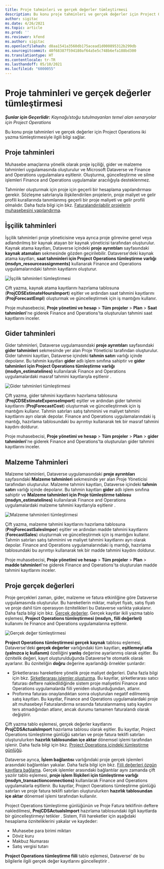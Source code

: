 ```yaml
---
title: Proje tahminleri ve gerçek değerler tümleştirmesi
description: Bu konu proje tahminleri ve gerçek değerler için Project Operations iki yazma tümleştirmesiyle ilgili bilgi sağlar.
author: sigitac
ms.date: 4/26/2021
ms.topic: article
ms.prod: ''
ms.reviewer: kfend
ms.author: sigitac
ms.openlocfilehash: d8aa1541a3560db175acead1d000895312b299db
ms.sourcegitcommit: 40f68387f594180af64a5e5c748b6efa188bd300
ms.translationtype: HT
ms.contentlocale: tr-TR
ms.lasthandoff: 05/10/2021
ms.locfileid: "6000055"
---
```

# <a name="project-estimates-and-actuals-integration"></a>Proje tahminleri ve gerçek değerler tümleştirmesi

_**Şunlar için Geçerlidir:** Kaynağı/stoğu tutulmayanları temel alan senaryolar için Project Operations_

Bu konu proje tahminleri ve gerçek değerler için Project Operations iki yazma tümleştirmesiyle ilgili bilgi sağlar.

## <a name="project-estimates"></a>Proje tahminleri

Muhasebe amaçlarına yönelik olarak proje işçiliği, gider ve malzeme tahminleri uygulamasında oluşturulur ve Microsoft Dataverse ve Finance and Operations uygulamalara eşitlenir. Oluşturma, güncelleştirme ve silme işlemleri Finance and Operations uygulamalar aracılığıyla desteklenmez.

Tahminler oluşturmak için proje için geçerli bir hesaplama yapılandırması gerekir. Sözleşme satırlarıyla ilişkilendirilen projelerin, proje maliyet ve gelir profili kurallarında tanımlanmış geçerli bir proje maliyeti ve gelir profili olmalıdır. Daha fazla bilgi için bkz. [Faturalandırılabilir projelerin muhasebesini yapılandırma](../project-accounting/configure-accounting-billable-projects.md#configure-project-cost-and-revenue-profile-rules).

## <a name="labor-estimates"></a>İşçilik tahminleri

İşçilik tahminleri proje yöneticisine veya ayrıca proje görevine genel veya adlandırılmış bir kaynak atayan bir kaynak yöneticisi tarafından oluşturulur. Kaynak atama kayıtları, Dataverse içindeki **proje ayrıntıları** sayfasındaki **kaynak atamaları** sekmesinde gözden geçirilebilir. Dataverse'deki kaynak atama kayıtları, **saat tahminleri için Project Operations tümleştirme varlığı (msdyn\_resourceassignments)** kullanarak Finance and Operations uygulamalarındaki tahmin kayıtlarını oluşturur.

   ![İşçilik tahminleri tümleştirmesi](./Media/DW4LaborEstimates.png)

Çift yazma, kaynak atama kayıtlarını hazırlama tablosuna (**ProjCDSEstimateHoursImport**) eşitler ve ardından saat tahmini kayıtlarını (**ProjForecastEmpl**) oluşturmak ve güncelleştirmek için iş mantığını kullanır.

Proje muhasebecisi, **Proje yönetimi ve hesap** > **Tüm projeler** > **Plan** > **Saat tahminleri**'ne giderek Finance and Operations'ta oluşturulan tahmini saat kayıtlarını inceler.

## <a name="expense-estimates"></a>Gider tahminleri

Gider tahminleri, Dataverse uygulamasındaki **proje ayrıntıları** sayfasındaki **gider tahminleri** sekmesinde yer alan Proje Yöneticisi tarafından oluşturulur. Gider tahmini kayıtları, Dataverse içindeki **tahmin satırı** varlığı içinde depolanır. Bu tahmin kayıtları **gider** adlı işlem sınıfına sahiptir ve **gider tahminleri için Project Operations tümleştirme varlığı (msdyn\_estimatelines)** kullanılarak Finance and Operations uygulamalardaki masraf tahmini kayıtlarıyla eşitlenir .

   ![Gider tahminleri tümleştirmesi](./Media/DW4ExpenseEstimates.png)

Çift yazma, gider tahmini kayıtlarını hazırlama tablosuna (**ProjCDSEstimateExpenseImport**) eşitler ve ardından gider tahmini kayıtlarını (**ProjForecastCost**) oluşturmak ve güncelleştirmek için iş mantığını kullanır. Tahmin satırları satış tahminini ve maliyet tahmini kayıtlarını ayrı olarak depolar. Finance and Operations uygulamalarındaki iş mantığı, hazırlama tablosundaki bu ayrıntıyı kullanarak tek bir masraf tahmini kaydını doldurur.

Proje muhasebecisi, **Proje yönetimi ve hesap** > **Tüm projeler** > **Plan** > **gider tahminleri**'ne giderek Finance and Operations'ta oluşturulan gider tahmini kayıtlarını inceler.

## <a name="material-estimates"></a>Malzeme Tahminleri

Malzeme tahminleri, Dataverse uygulamasındaki **proje ayrıntıları** sayfasındaki **Malzeme tahminleri** sekmesinde yer alan Proje Yöneticisi tarafından oluşturulur. Malzeme tahmini kayıtları, Dataverse içindeki **tahmin satırı** varlığı içinde depolanır. Bu tahmin kayıtları **gider** adlı işlem sınıfına sahiptir ve **Malzeme tahminleri için Proje tümleştirme tablosu (msdyn\_estimatelines)** kullanılarak Finance and Operations uygulamalardaki malzeme tahmini kayıtlarıyla eşitlenir .

   ![Malzeme tahminleri tümleştirmesi](./Media/DW4MaterialEstimates.png)

Çift yazma, malzeme tahmini kayıtlarını hazırlama tablosuna (**ProjForecastSalesImpor**) eşitler ve ardından madde tahmini kayıtlarını (**ForecastSales**) oluşturmak ve güncelleştirmek için iş mantığını kullanır. Tahmin satırları satış tahminini ve maliyet tahmini kayıtlarını ayrı olarak depolar. Finance and Operations uygulamalarındaki iş mantığı, hazırlama tablosundaki bu ayrıntıyı kullanarak tek bir madde tahmini kaydını doldurur.

Proje muhasebecisi, **Proje yönetimi ve hesap** > **Tüm projeler** > **Plan** > **madde tahminleri**'ne giderek Finance and Operations'ta oluşturulan madde tahmini kayıtlarını inceler.

## <a name="project-actuals"></a>Proje gerçek değerleri

Proje gerçekleri zaman, gider, malzeme ve fatura etkinliğine göre Dataverse uygulamasında oluşturulur. Bu hareketlerin miktar, maliyet fiyatı, satış fiyatı ve proje dahil tüm operasyon öznitelikleri bu Dataverse varlıkta yakalanır. Daha fazla bilgi için bkz. [Gerçek değerler](../actuals/actuals-overview.md). Gerçek kayıtlar ikili yazma tablo eşlemesi, **Project Operations tümleştirmesi (msdyn\_ fiili değerleri)** kullanımı ile Finance and Operations uygulamalarına eşitlenir.

   ![Gerçek değer tümleştirmesi](./Media/DW4Actuals.png)

**Project Operations tümleştirmesi gerçek kaynak** tablosu eşlemesi, Dataverse'deki **gerçek değerler** varlığındaki tüm kayıtları, **eşitlemeyi atla (yalnızca iç kullanım)** özelliğini **yanlış** değerine ayarlanmış olarak eşitler. Bu öznitelik değeri, kayıt oluşturulduğunda Dataverse'te otomatik olarak ayarlanır. Bu özniteliğin **doğru** değerine ayarlandığı örnekler şunlardır:

  - Şirketlerarası hareketlere yönelik proje maliyet değerleri. Daha fazla bilgi için bkz. [Şirketlerarası işlemler oluşturma](../project-accounting/create-intercompany-transactions.md). Bu kayıtlar, şirketlerarası satıcı faturası deftere nakledildiğinde sistem proje maliyetini Finance and Operations uygulamalarda fiili yeniden oluşturduğundan, atlanır.
  - Proforma faturası onaylandıktan sonra oluşturulan negatif edilmemiş satış kayıtları. Bu kayıtlar, Finance and Operations uygulamalardaki proje alt muhasebeyi Faturalandırma sırasında faturalanmamış satış kaydını ters atmadığından atlanır, ancak durumu tamamen faturalandı olarak değiştirir.

Çift yazma tablo eşlemesi, gerçek değerler kayıtlarını **ProjCDSActualsImport** hazırlama tablosu olarak eşitler. Bu kayıtlar, Project Operations tümleştirme günlüğü satırları ve proje fatura teklifi satırları oluşturulurken **hazırlık tablosundan içe aktar** dönemsel işlemi tarafından işlenir. Daha fazla bilgi için bkz. [Project Operations içindeki tümleştirme günlüğü](../project-accounting/project-operations-integration-journal.md).

Dataverse ayrıca, **İşlem bağlantısı** varlığındaki proje gerçek işlemleri arasındaki bağlantıları yakalar. Daha fazla bilgi için bkz. [Fiili değerleri özgün kayıtlara bağlama](../actuals/linkingactuals.md). Gerçek işlemler arasındaki bağlantılar aynı zamanda çift yazılır tablo eşlemesi, **proje işlem İlişkileri için tümleştirme varlığı (msdyn\_transactionconnections)** kullanılarak Finance and Operations uygulamalarla eşitlenir. Bu kayıtlar, Project Operations tümleştirme günlüğü satırları ve proje fatura teklifi satırları oluşturulurken **hazırlık tablosundan içe aktar** dönemsel işlemi tarafından kullanılır.

Project Operations tümleştirme günlüğünün ve Proje Fatura teklifinin deftere nakledilmesi, **ProjCDSActualsImport** hazırlama tablosundaki ilgili kayıtlarda bir güncelleştirmeyi tetikler . Sistem, Fiili hareketler için aşağıdaki hesaplama özniteliklerini yakalar ve kaydeder:

- Muhasebe para birimi miktarı
- Döviz kuru
- Makbuz Numarası
- Satış vergisi tutarı

**Project Operations tümleştirme fiili** tablo eşlemesi, Dataverse' de bu bilgilerle ilgili gerçek değer kayıtlarını güncelleştirir .
